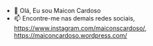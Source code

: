 - 👋 Olá, Eu sou Maicon Cardoso
- 📫 Encontre-me nas demais redes sociais, https://www.instagram.com/maiconscardoso/, https://maiconcardoso.wordpress.com/

<!---
maiconcardoso/maiconcardoso is a ✨ special ✨ repository because its `README.md` (this file) appears on your GitHub profile.
You can click the Preview link to take a look at your changes.
--->
